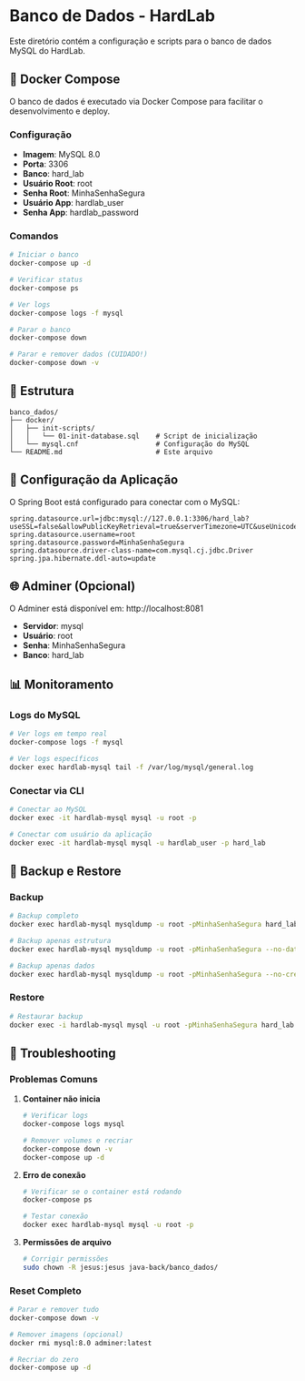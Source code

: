 # Banco de Dados - HardLab

Este diretório contém a configuração e scripts para o banco de dados MySQL do HardLab.

## 🐳 Docker Compose

O banco de dados é executado via Docker Compose para facilitar o desenvolvimento e deploy.

### Configuração

- **Imagem**: MySQL 8.0
- **Porta**: 3306
- **Banco**: hard_lab
- **Usuário Root**: root
- **Senha Root**: MinhaSenhaSegura
- **Usuário App**: hardlab_user
- **Senha App**: hardlab_password

### Comandos

```bash
# Iniciar o banco
docker-compose up -d

# Verificar status
docker-compose ps

# Ver logs
docker-compose logs -f mysql

# Parar o banco
docker-compose down

# Parar e remover dados (CUIDADO!)
docker-compose down -v
```

## 📁 Estrutura

```
banco_dados/
├── docker/
│   ├── init-scripts/
│   │   └── 01-init-database.sql    # Script de inicialização
│   └── mysql.cnf                   # Configuração do MySQL
└── README.md                       # Este arquivo
```

## 🔧 Configuração da Aplicação

O Spring Boot está configurado para conectar com o MySQL:

```properties
spring.datasource.url=jdbc:mysql://127.0.0.1:3306/hard_lab?useSSL=false&allowPublicKeyRetrieval=true&serverTimezone=UTC&useUnicode=true&characterEncoding=utf8
spring.datasource.username=root
spring.datasource.password=MinhaSenhaSegura
spring.datasource.driver-class-name=com.mysql.cj.jdbc.Driver
spring.jpa.hibernate.ddl-auto=update
```

## 🌐 Adminer (Opcional)

O Adminer está disponível em: http://localhost:8081

- **Servidor**: mysql
- **Usuário**: root
- **Senha**: MinhaSenhaSegura
- **Banco**: hard_lab

## 📊 Monitoramento

### Logs do MySQL
```bash
# Ver logs em tempo real
docker-compose logs -f mysql

# Ver logs específicos
docker exec hardlab-mysql tail -f /var/log/mysql/general.log
```

### Conectar via CLI
```bash
# Conectar ao MySQL
docker exec -it hardlab-mysql mysql -u root -p

# Conectar com usuário da aplicação
docker exec -it hardlab-mysql mysql -u hardlab_user -p hard_lab
```

## 🔄 Backup e Restore

### Backup
```bash
# Backup completo
docker exec hardlab-mysql mysqldump -u root -pMinhaSenhaSegura hard_lab > backup.sql

# Backup apenas estrutura
docker exec hardlab-mysql mysqldump -u root -pMinhaSenhaSegura --no-data hard_lab > structure.sql

# Backup apenas dados
docker exec hardlab-mysql mysqldump -u root -pMinhaSenhaSegura --no-create-info hard_lab > data.sql
```

### Restore
```bash
# Restaurar backup
docker exec -i hardlab-mysql mysql -u root -pMinhaSenhaSegura hard_lab < backup.sql
```

## 🚨 Troubleshooting

### Problemas Comuns

1. **Container não inicia**
   ```bash
   # Verificar logs
   docker-compose logs mysql
   
   # Remover volumes e recriar
   docker-compose down -v
   docker-compose up -d
   ```

2. **Erro de conexão**
   ```bash
   # Verificar se o container está rodando
   docker-compose ps
   
   # Testar conexão
   docker exec hardlab-mysql mysql -u root -p
   ```

3. **Permissões de arquivo**
   ```bash
   # Corrigir permissões
   sudo chown -R jesus:jesus java-back/banco_dados/
   ```

### Reset Completo

```bash
# Parar e remover tudo
docker-compose down -v

# Remover imagens (opcional)
docker rmi mysql:8.0 adminer:latest

# Recriar do zero
docker-compose up -d
```
